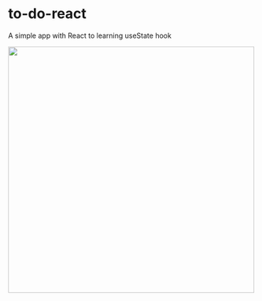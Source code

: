 # to-do-react
 A simple app with React to learning useState hook
 
<img src="https://user-images.githubusercontent.com/53832972/141174715-112b6275-3114-4666-9316-bacac86ffed9.PNG" width="500"/>
